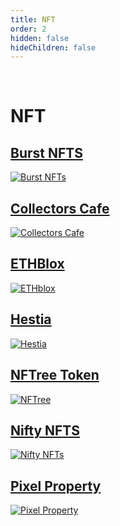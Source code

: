 ```yaml
---
title: NFT
order: 2
hidden: false
hideChildren: false
---
```


&nbsp;
# NFT
## [Burst NFTS](/docs/project-showcase/nft/burst-nft)
[![Burst NFTs](/static/images/project-showcase/banners/BurstNFT.png)](/docs/project-showcase/nft/burst-nft)
## [Collectors Cafe](/docs/project-showcase/nft/collectors-cafe)
[![Collectors Cafe](/static/images/project-showcase/banners/collectors-cafe.png)](/docs/project-showcase/nft/collectors-cafe)

## [ETHBlox](/docs/project-showcase/nft/ethblox)
[![ETHblox](/static/images/project-showcase/banners/ethblox.png)](/docs/project-showcase/nft/ethblox)

## [Hestia](/docs/project-showcase/nft/nft/hestia)
[![Hestia](/static/images/project-showcase/banners/Hestia.png)](/docs/project-showcase/nft/hestia)
## [NFTree Token](/docs/project-showcase/nft/nftree)
[![NFTree](/static/images/project-showcase/banners/nftree.png)](/docs/project-showcase/nft/nftree)

## [Nifty NFTS](/docs/project-showcase/nft/nifty-nfts)
[![Nifty NFTs](/static/images/project-showcase/banners/nifty_nfts.png)](/docs/project-showcase/nft/nifty-nfts)

## [Pixel Property](/docs/project-showcase/nft/pixel-property)
[![Pixel Property](/static/images/project-showcase/banners/pixel-property.png)](/docs/project-showcase/nft/pixel-property)

